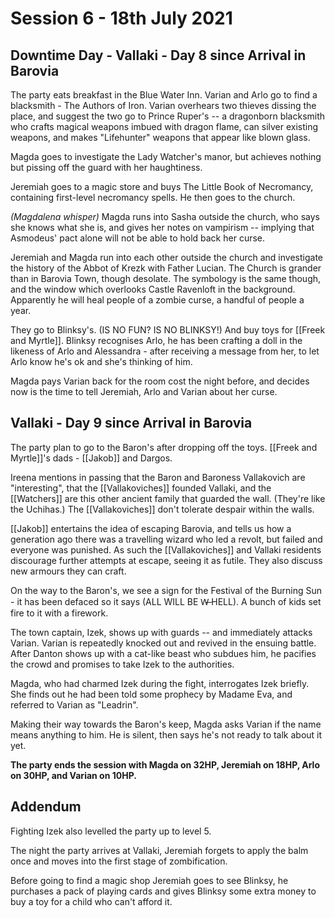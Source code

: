 # Session 6 - 18th July 2021

## Downtime Day - Vallaki - Day 8 since Arrival in Barovia

The party eats breakfast in the Blue Water Inn.
Varian and Arlo go to find a blacksmith - The Authors of Iron. Varian overhears two thieves dissing the place, and suggest the two go to Prince Ruper's -- a dragonborn blacksmith who crafts magical weapons imbued with dragon flame, can silver existing weapons, and makes "Lifehunter" weapons that appear like blown glass.

Magda goes to investigate the Lady Watcher's manor, but achieves nothing but pissing off the guard with her haughtiness.

Jeremiah goes to a magic store and buys The Little Book of Necromancy, containing first-level necromancy spells. He then goes to the church.

*(Magdalena whisper)* Magda runs into Sasha outside the church, who says she knows what she is, and gives her notes on vampirism -- implying that Asmodeus' pact alone will not be able to hold back her curse.

Jeremiah and Magda run into each other outside the church and investigate the history of the Abbot of Krezk with Father Lucian. The Church is grander than in Barovia Town, though desolate. The symbology is the same though, and the window which overlooks Castle Ravenloft in the background. Apparently he will heal people of a zombie curse, a handful of people a year.

They go to Blinksy's. (IS NO FUN? IS NO BLINKSY!) And buy toys for [[Freek and Myrtle]]. Blinksy recognises Arlo, he has been crafting a doll in the likeness of Arlo and Alessandra - after receiving a message from her, to let Arlo know he's ok and she's thinking of him.

Magda pays Varian back for the room cost the night before, and decides now is the time to tell Jeremiah, Arlo and Varian about her curse.


## Vallaki - Day 9 since Arrival in Barovia

The party plan to go to the Baron's after dropping off the toys. [[Freek and Myrtle]]'s dads - [[Jakob]] and Dargos.

Ireena mentions in passing that the Baron and Baroness Vallakovich are "interesting", that the [[Vallakoviches]] founded Vallaki, and the [[Watchers]] are this other ancient family that guarded the wall. (They're like the Uchihas.) The [[Vallakoviches]] don't tolerate despair within the walls.

[[Jakob]] entertains the idea of escaping Barovia, and tells us how a generation ago there was a travelling wizard who led a revolt, but failed and everyone was punished. As such the [[Vallakoviches]] and Vallaki residents discourage further attempts at escape, seeing it as futile. They also discuss new armours they can craft.

On the way to the Baron's, we see a sign for the Festival of the Burning Sun - it has been defaced so it says (ALL WILL BE W̶ HELL). A bunch of kids set fire to it with a firework.

The town captain, Izek, shows up with guards -- and immediately attacks Varian. Varian is repeatedly knocked out and revived in the ensuing battle. After Danton shows up with a cat-like beast who subdues him, he pacifies the crowd and promises to take Izek to the authorities.

Magda, who had charmed Izek during the fight, interrogates Izek briefly. She finds out he had been told some prophecy by Madame Eva, and referred to Varian as "Leadrin".

Making their way towards the Baron's keep, Magda asks Varian if the name means anything to him. He is silent, then says he's not ready to talk about it yet.

**The party ends the session with Magda on 32HP, Jeremiah on 18HP, Arlo on 30HP, and Varian on 10HP.**

## Addendum

Fighting Izek also levelled the party up to level 5.

The night the party arrives at Vallaki, Jeremiah forgets to apply the balm once and moves into the first stage of zombification. 

Before going to find a magic shop Jeremiah goes to see Blinksy, he purchases a pack of playing cards and gives Blinksy some extra money to buy a toy for a child who can't afford it.